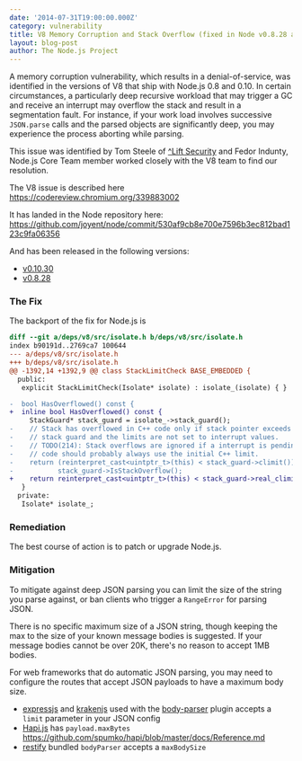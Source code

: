 ```yaml
---
date: '2014-07-31T19:00:00.000Z'
category: vulnerability
title: V8 Memory Corruption and Stack Overflow (fixed in Node v0.8.28 and v0.10.30)
layout: blog-post
author: The Node.js Project
---
```


A memory corruption vulnerability, which results in a denial-of-service, was
identified in the versions of V8 that ship with Node.js 0.8 and 0.10. In
certain circumstances, a particularly deep recursive workload that may trigger
a GC and receive an interrupt may overflow the stack and result in a
segmentation fault. For instance, if your work load involves successive
`JSON.parse` calls and the parsed objects are significantly deep, you may
experience the process aborting while parsing.

This issue was identified by Tom Steele of [^Lift
Security](https://liftsecurity.io/) and Fedor Indunty, Node.js Core Team member
worked closely with the V8 team to find our resolution.

The V8 issue is described here https://codereview.chromium.org/339883002

It has landed in the Node repository here:
https://github.com/joyent/node/commit/530af9cb8e700e7596b3ec812bad123c9fa06356

And has been released in the following versions:

- [v0.10.30](https://nodejs.org/dist/v0.10.30)
- [v0.8.28](https://nodejs.org/dist/v0.8.28)

### The Fix

The backport of the fix for Node.js is

```diff
diff --git a/deps/v8/src/isolate.h b/deps/v8/src/isolate.h
index b90191d..2769ca7 100644
--- a/deps/v8/src/isolate.h
+++ b/deps/v8/src/isolate.h
@@ -1392,14 +1392,9 @@ class StackLimitCheck BASE_EMBEDDED {
  public:
   explicit StackLimitCheck(Isolate* isolate) : isolate_(isolate) { }

-  bool HasOverflowed() const {
+  inline bool HasOverflowed() const {
     StackGuard* stack_guard = isolate_->stack_guard();
-    // Stack has overflowed in C++ code only if stack pointer exceeds the C++
-    // stack guard and the limits are not set to interrupt values.
-    // TODO(214): Stack overflows are ignored if a interrupt is pending. This
-    // code should probably always use the initial C++ limit.
-    return (reinterpret_cast<uintptr_t>(this) < stack_guard->climit()) &&
-           stack_guard->IsStackOverflow();
+    return reinterpret_cast<uintptr_t>(this) < stack_guard->real_climit();
   }
  private:
   Isolate* isolate_;
```

### Remediation

The best course of action is to patch or upgrade Node.js.

### Mitigation

To mitigate against deep JSON parsing you can limit the size of the string you
parse against, or ban clients who trigger a `RangeError` for parsing JSON.

There is no specific maximum size of a JSON string, though keeping the max to
the size of your known message bodies is suggested. If your message bodies
cannot be over 20K, there's no reason to accept 1MB bodies.

For web frameworks that do automatic JSON parsing, you may need to configure
the routes that accept JSON payloads to have a maximum body size.

- [expressjs](http://expressjs.com) and [krakenjs](http://krakenjs.com) used with the [body-parser](https://github.com/expressjs/body-parser#bodyparserjsonoptions) plugin accepts a `limit` parameter in your JSON config
- [Hapi.js](http://hapijs.com) has `payload.maxBytes` https://github.com/spumko/hapi/blob/master/docs/Reference.md
- [restify](http://mcavage.me/node-restify/#Bundled-Plugins) bundled `bodyParser` accepts a `maxBodySize`
